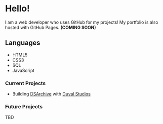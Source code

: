 # Hello! 
I am a web developer who uses GitHub for my projects! 
My portfolio is also hosted with GitHub Pages. **(COMING SOON)**
## Languages
 - HTML5
 - CSS3
 - SQL
 - JavaScript
### Current Projects
 - Building [DSArchive](http://dsarchive.rf.gd) with [Duval Studios](https://duvalstudios.weebly.com)
### Future Projects
 TBD
